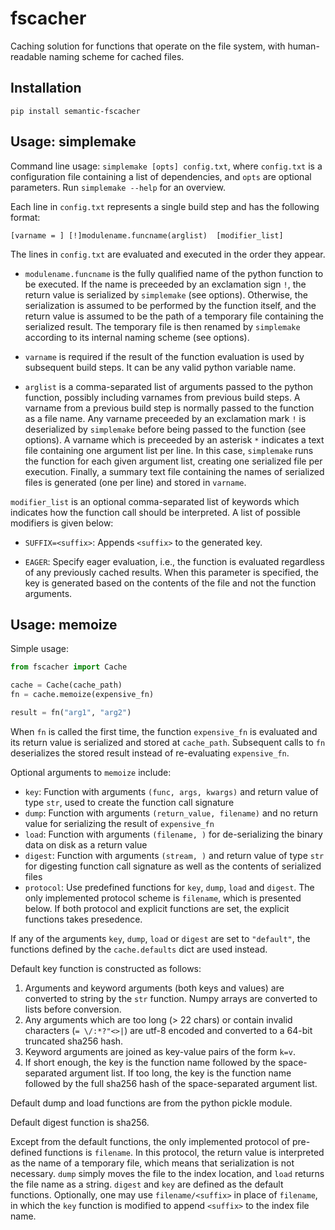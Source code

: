 # fscacher

Caching solution for functions that operate on the file system, with
human-readable naming scheme for cached files.

## Installation

`pip install semantic-fscacher`


## Usage: simplemake

Command line usage: `simplemake [opts] config.txt`, where `config.txt` is a
configuration file containing a list of dependencies, and `opts` are optional
parameters. Run `simplemake --help` for an overview.

Each line in `config.txt` represents a single build step and has the following
format:

```
[varname = ] [!]modulename.funcname(arglist)  [modifier_list]
``` 

The lines in `config.txt` are evaluated and executed in the order they appear.

- `modulename.funcname` is the fully qualified name of the python function to be
  executed. If the name is preceeded by an exclamation sign `!`, the return value
  is serialized by `simplemake` (see options). Otherwise, the serialization is
  assumed to be performed by the function itself, and the return value is
  assumed to be the path of a temporary file containing the serialized result.
  The temporary file is then renamed by `simplemake` according to its internal
  naming scheme (see options).

- `varname` is required if the result of the function evaluation is used by
  subsequent build steps. It can be any valid python variable name.

- `arglist` is a comma-separated list of arguments passed to the python
  function, possibly including varnames from previous build steps. A varname
  from a previous build step is normally passed to the function as a file name.
  Any varname preceeded by an exclamation mark `!` is deserialized by
  `simplemake` before being passed to the function (see options). A varname
  which is preceeded by an asterisk `*` indicates a text file
  containing one argument list per line. In this case, `simplemake` runs the
  function for each given argument list, creating one serialized file per
  execution. Finally, a summary text file containing the names of serialized
  files is generated (one per line) and stored in `varname`.  

`modifier_list` is an optional comma-separated list of keywords which indicates
how the function call should be interpreted. A list of possible modifiers is
given below:

- `SUFFIX=<suffix>`: Appends `<suffix>` to the generated key.

- `EAGER`: Specify eager evaluation, i.e., the function is evaluated regardless
  of any previously cached results. When this parameter is specified, the key
  is generated based on the contents of the file and not the function arguments.


## Usage: memoize

Simple usage: 

```python
from fscacher import Cache

cache = Cache(cache_path)
fn = cache.memoize(expensive_fn)

result = fn("arg1", "arg2")
```
When `fn` is called the first time, the function `expensive_fn` is evaluated
and its return value is serialized and stored at `cache_path`. Subsequent
calls to `fn` deserializes the stored result instead of re-evaluating
`expensive_fn`.

Optional arguments to `memoize` include:
-   `key`: Function with arguments `(func, args, kwargs)` and return value of
    type `str`, used to create the function call signature
-   `dump`: Function with arguments `(return_value, filename)` and no return
    value for serializing the result of `expensive_fn`
-   `load`: Function with arguments `(filename, )` for de-serializing the
    binary data on disk as a return value
-   `digest`: Function with arguments `(stream, )` and return value of type `str`
    for digesting function call signature as well as the contents of serialized
    files
-   `protocol`: Use predefined functions for `key`, `dump`, `load` and `digest`.
    The only implemented protocol scheme is `filename`, which is presented below.
    If both protocol and explicit functions are set, the explicit functions takes
    presedence.
    
If any of the arguments `key`, `dump`, `load` or `digest` are set to
`"default"`, the functions defined by the `cache.defaults` dict are used
instead.

Default key function is constructed as follows:
1.  Arguments and keyword arguments (both keys and values) are converted to
    string by the `str` function. Numpy arrays are converted to lists before
    conversion.
2.  Any arguments which are too long (> 22 chars) or contain invalid characters
    (`= \/:*?"<>|`) are utf-8 encoded and converted to a 64-bit truncated
    sha256 hash.
3.  Keyword arguments are joined as key-value pairs of the form `k=v`.
4.  If short enough, the key is the function name followed by the
    space-separated argument list. If too long, the key is the function
    name followed by the full sha256 hash of the space-separated argument
    list.

Default dump and load functions are from the python pickle module.

Default digest function is sha256.

Except from the default functions, the only implemented protocol of pre-defined
functions is `filename`. In this protocol, the return value is interpreted as
the name of a temporary file, which means that serialization is not necessary.
`dump` simply moves the file to the index location, and `load` returns the file
name as a string. `digest` and `key` are defined as the default functions.
Optionally, one may use `filename/<suffix>` in place of `filename`, in which
the `key` function is modified to append `<suffix>` to the index file name.

